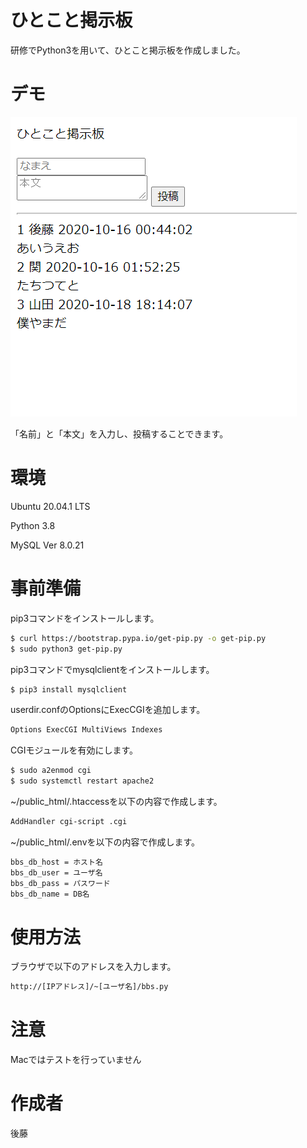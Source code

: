 # ひとこと掲示板

研修でPython3を用いて、ひとこと掲示板を作成しました。

# デモ

![画像の説明](hitokoto.png "ひとこと掲示板イメージ")

「名前」と「本文」を入力し、投稿することできます。

# 環境

Ubuntu 20.04.1 LTS

Python 3.8

MySQL Ver 8.0.21

# 事前準備

pip3コマンドをインストールします。

```bash
$ curl https://bootstrap.pypa.io/get-pip.py -o get-pip.py
$ sudo python3 get-pip.py
```

pip3コマンドでmysqlclientをインストールします。

```bash
$ pip3 install mysqlclient
```

userdir.confのOptionsにExecCGIを追加します。

```bash
Options ExecCGI MultiViews Indexes
```

CGIモジュールを有効にします。

```bash
$ sudo a2enmod cgi
$ sudo systemctl restart apache2
```

~/public_html/.htaccessを以下の内容で作成します。

```bash
AddHandler cgi-script .cgi
```

~/public_html/.envを以下の内容で作成します。

```bash
bbs_db_host = ホスト名
bbs_db_user = ユーザ名
bbs_db_pass = パスワード
bbs_db_name = DB名
```

# 使用方法

ブラウザで以下のアドレスを入力します。

```bash
http://[IPアドレス]/~[ユーザ名]/bbs.py
```

# 注意

Macではテストを行っていません

# 作成者

後藤
